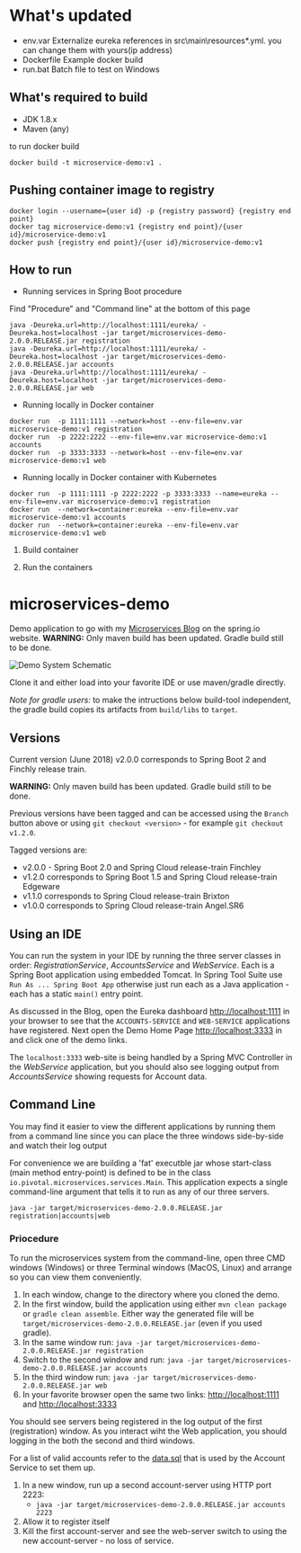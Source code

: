 # What's updated

- env.var	Externalize eureka references in src\main\resources\*.yml. you can change them with yours(ip address)
- Dockerfile	Example docker build
- run.bat	Batch file to test on Windows

## What's required to build

- JDK 1.8.x
- Maven (any)

to run docker build 

```
docker build -t microservice-demo:v1 .
````

## Pushing container image to registry

```
docker login --username={user id} -p {registry password} {registry end point} 
docker tag microservice-demo:v1 {registry end point}/{user id}/microservice-demo:v1
docker push {registry end point}/{user id}/microservice-demo:v1
```

## How to run

- Running services in Spring Boot procedure

Find "Procedure" and "Command line" at the bottom of this page
  
```
java -Deureka.url=http://localhost:1111/eureka/ -Deureka.host=localhost -jar target/microservices-demo-2.0.0.RELEASE.jar registration  
java -Deureka.url=http://localhost:1111/eureka/ -Deureka.host=localhost -jar target/microservices-demo-2.0.0.RELEASE.jar accounts  
java -Deureka.url=http://localhost:1111/eureka/ -Deureka.host=localhost -jar target/microservices-demo-2.0.0.RELEASE.jar web
```  

- Running locally in Docker container 

```
docker run  -p 1111:1111 --network=host --env-file=env.var microservice-demo:v1 registration
docker run  -p 2222:2222 --env-file=env.var microservice-demo:v1 accounts
docker run  -p 3333:3333 --network=host --env-file=env.var microservice-demo:v1 web
```

- Running locally in Docker container with Kubernetes

```
docker run  -p 1111:1111 -p 2222:2222 -p 3333:3333 --name=eureka --env-file=env.var microservice-demo:v1 registration
docker run  --network=container:eureka --env-file=env.var microservice-demo:v1 accounts
docker run  --network=container:eureka --env-file=env.var microservice-demo:v1 web
```

1. Build container

2. Run the containers



# microservices-demo

Demo application to go with my [Microservices Blog](https://spring.io/blog/2015/07/14/microservices-with-spring) on the spring.io website.  **WARNING:** Only maven build has been updated.  Gradle build still to be done.

![Demo System Schematic](https://github.com/paulc4/microservices-demo/blob/master/mini-system.jpg)

Clone it and either load into your favorite IDE or use maven/gradle directly.

_Note for gradle users:_ to make the intructions below build-tool independent, the gradle build copies its artifacts from `build/libs` to `target`.

## Versions

Current version (June 2018) v2.0.0 corresponds to Spring Boot 2 and Finchly release train.

**WARNING:** Only maven build has been updated.  Gradle build still to be done.

Previous versions have been tagged and can be accessed using the `Branch` button above or using `git checkout <version>` - for example `git checkout v1.2.0`.

Tagged versions are:

* v2.0.0 - Spring Boot 2.0 and Spring Cloud release-train Finchley
* v1.2.0 corresponds to Spring Boot 1.5 and Spring Cloud release-train Edgeware
* v1.1.0 corresponds to Spring Cloud release-train Brixton
* v1.0.0 corresponds to Spring Cloud release-train Angel.SR6

## Using an IDE

You can run the system in your IDE by running the three server classes in order: _RegistrationService_, _AccountsService_ and _WebService_.  Each is a Spring Boot application using embedded Tomcat.  In Spring Tool Suite use `Run As ... Spring Boot App` otherwise just run each as a Java application - each has a static `main()` entry point.

As discussed in the Blog, open the Eureka dashboard [http://localhost:1111](http://localhost:1111) in your browser to see that the `ACCOUNTS-SERVICE` and `WEB-SERVICE` applications have registered.  Next open the Demo Home Page [http://localhost:3333](http://localhost:3333) in and click one of the demo links.

The `localhost:3333` web-site is being handled by a Spring MVC Controller in the _WebService_ application, but you should also see logging output from _AccountsService_ showing requests for Account data.

## Command Line

You may find it easier to view the different applications by running them from a command line since you can place the three windows side-by-side and watch their log output

For convenience we are building a 'fat' executble jar whose start-class (main method entry-point) is defined to be in the class `io.pivotal.microservices.services.Main`.  This application expects a single command-line argument that tells it to run as any of our three servers.

```
java -jar target/microservices-demo-2.0.0.RELEASE.jar registration|accounts|web
```

### Priocedure

To run the microservices system from the command-line, open three CMD windows (Windows) or three Terminal windows (MacOS, Linux) and arrange so you can view them conveniently.

 1. In each window, change to the directory where you cloned the demo.
 1. In the first window, build the application using either `mvn clean package` or `gradle clean assemble`.  Either way the
    generated file will be `target/microservices-demo-2.0.0.RELEASE.jar` (even if you used gradle).
 1. In the same window run: `java -jar target/microservices-demo-2.0.0.RELEASE.jar registration`
 1. Switch to the second window and run: `java -jar target/microservices-demo-2.0.0.RELEASE.jar accounts`
 1. In the third window run: `java -jar target/microservices-demo-2.0.0.RELEASE.jar web`
 1. In your favorite browser open the same two links: [http://localhost:1111](http://localhost:1111) and [http://localhost:3333](http://localhost:3333)

You should see servers being registered in the log output of the first (registration) window.
As you interact wiht the Web application, you should logging in the both the second and third windows.

For a list of valid accounts refer to the [data.sql](https://github.com/paulc4/microservices-demo/blob/master/src/main/resources/testdb/data.sql) that is used by the Account Service to set them up.

 1. In a new window, run up a second account-server using HTTP port 2223:
     * `java -jar target/microservices-demo-2.0.0.RELEASE.jar accounts 2223`
 1. Allow it to register itself
 1. Kill the first account-server and see the web-server switch to using the new account-server - no loss of service.

